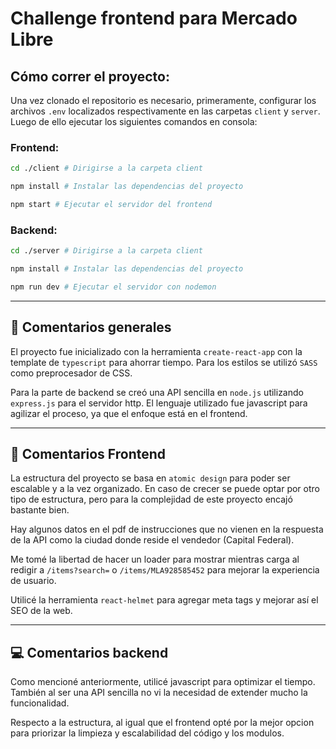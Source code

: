 # Challenge frontend para Mercado Libre

## Cómo correr el proyecto:
Una vez clonado el repositorio es necesario, primeramente, configurar los archivos `.env` localizados respectivamente en las carpetas `client` y `server`. Luego de ello ejecutar los siguientes comandos en consola:
### Frontend:
```bash
cd ./client # Dirigirse a la carpeta client

npm install # Instalar las dependencias del proyecto

npm start # Ejecutar el servidor del frontend
```


### Backend:
```bash
cd ./server # Dirigirse a la carpeta client

npm install # Instalar las dependencias del proyecto

npm run dev # Ejecutar el servidor con nodemon
```
---

## 🍟 Comentarios generales
El proyecto fue inicializado con la herramienta `create-react-app` con la template de `typescript` para ahorrar tiempo. Para los estilos se utilizó `SASS` como preprocesador de CSS.

Para la parte de backend se creó una API sencilla en `node.js` utilizando `express.js` para el servidor http. El lenguaje utilizado fue javascript para agilizar el proceso, ya que el enfoque está en el frontend.

---

## 👀 Comentarios Frontend
La estructura del proyecto se basa en `atomic design` para poder ser escalable y a la vez organizado. En caso de crecer se puede optar por otro tipo de estructura, pero para la complejidad de este proyecto encajó bastante bien.

Hay algunos datos en el pdf de instrucciones que no vienen en la respuesta de la API como la ciudad donde reside el vendedor (Capital Federal).

Me tomé la libertad de hacer un loader para mostrar mientras carga al redigir a `/items?search=` o `/items/MLA928585452` para mejorar la experiencia de usuario.

Utilicé la herramienta `react-helmet` para agregar meta tags y mejorar así el SEO de la web.

---

## 💻 Comentarios backend
Como mencioné anteriormente, utilicé javascript para optimizar el tiempo. También al ser una API sencilla no vi la necesidad de extender mucho la funcionalidad.

Respecto a la estructura, al igual que el frontend opté por la mejor opcion para priorizar la limpieza y escalabilidad del código y los modulos.

